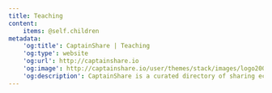 ```yaml
---
title: Teaching
content:
    items: @self.children
metadata:
    'og:title': CaptainShare | Teaching
    'og:type': website
    'og:url': http://captainshare.io
    'og:image': http://captainshare.io/user/themes/stack/images/logo2000.png
    'og:description': CaptainShare is a curated directory of sharing economy resources to make & save money
---
```

